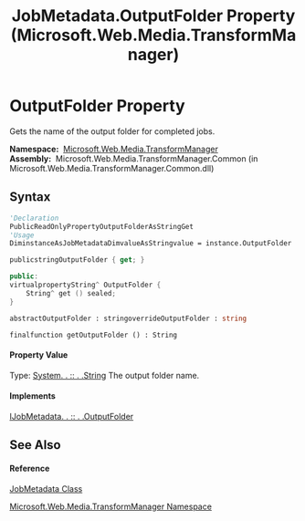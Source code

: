 ﻿---
title: JobMetadata.OutputFolder Property  (Microsoft.Web.Media.TransformManager)
TOCTitle: OutputFolder Property
ms:assetid: P:Microsoft.Web.Media.TransformManager.JobMetadata.OutputFolder
ms:mtpsurl: https://msdn.microsoft.com/en-us/library/microsoft.web.media.transformmanager.jobmetadata.outputfolder(v=VS.90)
ms:contentKeyID: 35521200
ms.date: 06/14/2012
mtps_version: v=VS.90
f1_keywords:
- Microsoft.Web.Media.TransformManager.JobMetadata.OutputFolder
- Microsoft.Web.Media.TransformManager.JobMetadata.get_OutputFolder
dev_langs:
- CSharp
- JScript
- VB
- FSharp
- c++
api_location:
- Microsoft.Web.Media.TransformManager.Common.dll
api_name:
- Microsoft.Web.Media.TransformManager.JobMetadata.get_OutputFolder
- Microsoft.Web.Media.TransformManager.JobMetadata.OutputFolder
api_type:
- Managed
topic_type:
- apiref
- kbSyntax
product_family_name: VS
ROBOTS: INDEX,FOLLOW
---

# OutputFolder Property

Gets the name of the output folder for completed jobs.

**Namespace:**  [Microsoft.Web.Media.TransformManager](microsoft-web-media-transformmanager-namespace.md)  
**Assembly:**  Microsoft.Web.Media.TransformManager.Common (in Microsoft.Web.Media.TransformManager.Common.dll)

## Syntax

``` vb
'Declaration
PublicReadOnlyPropertyOutputFolderAsStringGet
'Usage
DiminstanceAsJobMetadataDimvalueAsStringvalue = instance.OutputFolder
```

``` csharp
publicstringOutputFolder { get; }
```

``` c++
public:
virtualpropertyString^ OutputFolder {
    String^ get () sealed;
}
```

``` fsharp
abstractOutputFolder : stringoverrideOutputFolder : string
```

``` jscript
finalfunction getOutputFolder () : String
```

#### Property Value

Type: [System. . :: . .String](https://msdn.microsoft.com/en-us/library/s1wwdcbf\(v=vs.90\))  
The output folder name.  

#### Implements

[IJobMetadata. . :: . .OutputFolder](ijobmetadata-outputfolder-property-microsoft-web-media-transformmanager.md)  

## See Also

#### Reference

[JobMetadata Class](jobmetadata-class-microsoft-web-media-transformmanager.md)

[Microsoft.Web.Media.TransformManager Namespace](microsoft-web-media-transformmanager-namespace.md)

